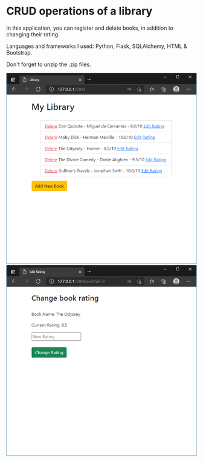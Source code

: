 # CRUD operations of a library

In this application, you can register and delete books, in addition to changing their rating.

Languages and frameworks I used: Python, Flask, SQLAlchemy, HTML & Bootstrap.

Don't forget to unzip the .zip files.

<img src="1.PNG" alt="Read"/>
<img src="2.PNG" alt="Update"/>

